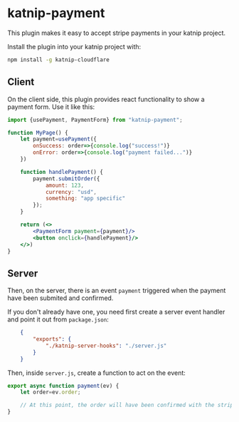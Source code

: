 # katnip-payment

This plugin makes it easy to accept stripe payments in your katnip project.

Install the plugin into your katnip project with:

```bash
npm install -g katnip-cloudflare
```

## Client

On the client side, this plugin provides react functionality to show a payment form. Use it like this:

```jsx
import {usePayment, PaymentForm} from "katnip-payment";

function MyPage() {
	let payment=usePayment({
		onSuccess: order=>{console.log("success!")}
		onError: order=>{console.log("payment failed...")}
	})

	function handlePayment() {
		payment.submitOrder({
			amount: 123,
			currency: "usd",
			something: "app specific"
		});
	}

	return (<>
		<PaymentForm payment={payment}/>
		<button onclick={handlePayment}/>
	</>)
}

```

## Server

Then, on the server, there is an event `payment` triggered when the payment have been submited and confirmed.

If you don't already have one, you need first create a server event handler and point it out from `package.json`:

```json
	{
		"exports": {
			"./katnip-server-hooks": "./server.js"
		}
	}
```

Then, inside `server.js`, create a function to act on the event:

```js
export async function payment(ev) {
	let order=ev.order;

	// At this point, the order will have been confirmed with the stripe api.
}
```